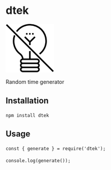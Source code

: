 # dtek
![dtek](./turned-off.png) 

Random time generator

## Installation
```
npm install dtek
```

## Usage
```
const { generate } = require('dtek');

console.log(generate());
```
